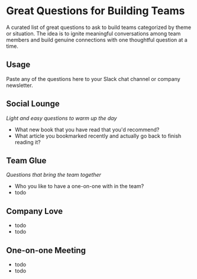 # Great Questions for Building Teams
A curated list of great questions to ask to build teams categorized by theme or situation.
The idea is to ignite meaningful conversations among team members and build genuine connections with one thoughtful question at a time.

## Usage
Paste any of the questions here to your Slack chat channel or company newsletter.

## Social Lounge
*Light and easy questions to warm up the day*

* What new book that you have read that you'd recommend?
* What article you bookmarked recently and actually go back to finish reading it?

## Team Glue
*Questions that bring the team together*

* Who you like to have a one-on-one with in the team?
* todo

## Company Love
* todo
* todo

## One-on-one Meeting
* todo
* todo
